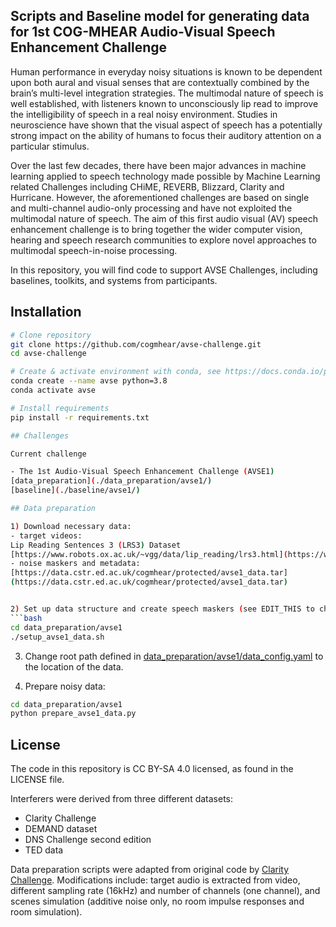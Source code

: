 ## Scripts and Baseline model for generating data for 1st COG-MHEAR Audio-Visual Speech Enhancement Challenge

Human performance in everyday noisy situations is known to be dependent upon both aural and visual senses that are contextually combined by the brain’s multi-level integration strategies. The multimodal nature of speech is well established, with listeners known to unconsciously lip read to improve the intelligibility of speech in a real noisy environment. Studies in neuroscience have shown that the visual aspect of speech has a potentially strong impact on the ability of humans to focus their auditory attention on a particular stimulus.

Over the last few decades, there have been major advances in machine learning applied to speech technology made possible by Machine Learning related Challenges including CHiME, REVERB, Blizzard, Clarity and Hurricane. However, the aforementioned challenges are based on single and multi-channel audio-only processing and have not exploited the multimodal nature of speech. The aim of this first audio visual (AV) speech enhancement challenge is to bring together the wider computer vision, hearing and speech research communities to explore novel approaches to multimodal speech-in-noise processing.

In this repository, you will find code to support AVSE Challenges, including baselines, toolkits, and systems from participants. 

## Installation

```bash
# Clone repository
git clone https://github.com/cogmhear/avse-challenge.git
cd avse-challenge

# Create & activate environment with conda, see https://docs.conda.io/projects/conda/en/latest/user-guide/install/index.html
conda create --name avse python=3.8
conda activate avse

# Install requirements
pip install -r requirements.txt

## Challenges

Current challenge

- The 1st Audio-Visual Speech Enhancement Challenge (AVSE1)  
[data_preparation](./data_preparation/avse1/)  
[baseline](./baseline/avse1/)  

## Data preparation

1) Download necessary data:
- target videos:  
Lip Reading Sentences 3 (LRS3) Dataset  
[https://www.robots.ox.ac.uk/~vgg/data/lip_reading/lrs3.html](https://www.robots.ox.ac.uk/~vgg/data/lip_reading/lrs3.html)
- noise maskers and metadata:  
[https://data.cstr.ed.ac.uk/cogmhear/protected/avse1_data.tar]
(https://data.cstr.ed.ac.uk/cogmhear/protected/avse1_data.tar)


2) Set up data structure and create speech maskers (see EDIT_THIS to change local paths):
```bash
cd data_preparation/avse1
./setup_avse1_data.sh 
```

3) Change root path defined in [data_preparation/avse1/data_config.yaml](data_preparation/avse1/data_config.yaml) to the location of the data.

4) Prepare noisy data:
```bash
cd data_preparation/avse1
python prepare_avse1_data.py 
```

## License
The code in this repository is CC BY-SA 4.0 licensed, as found in the LICENSE file.

Interferers were derived from three different datasets:
- Clarity Challenge  
- DEMAND dataset  
- DNS Challenge second edition  
- TED data

Data preparation scripts were adapted from original code by [Clarity Challenge](https://github.com/claritychallenge/clarity). Modifications include: target audio is extracted from video, different sampling rate (16kHz) and number of channels (one channel), and scenes simulation (additive noise only, no room impulse responses and room simulation).
